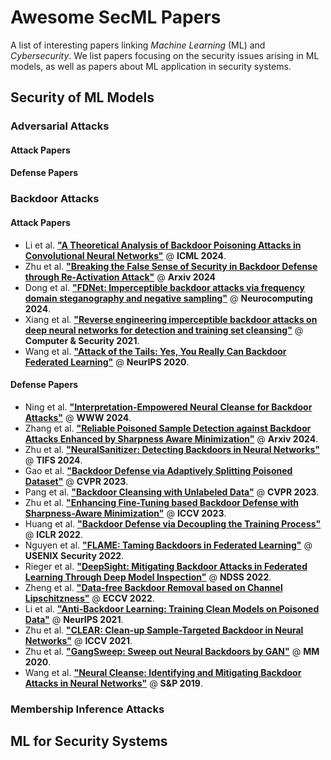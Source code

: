 # Awesome SecML Papers

A list of interesting papers linking *Machine Learning* (ML) and *Cybersecurity*. We list papers focusing on the security issues arising in ML models, as well as papers about ML application in security systems.


## Security of ML Models

### Adversarial Attacks

#### Attack Papers

#### Defense Papers

### Backdoor Attacks

#### Attack Papers

- Li et al. [**"A Theoretical Analysis of Backdoor Poisoning Attacks in Convolutional Neural Networks"**](https://openreview.net/pdf?id=SfcB4cVvPz) @ **ICML 2024**.
- Zhu et al. [**"Breaking the False Sense of Security in Backdoor Defense through Re-Activation Attack"**](https://arxiv.org/pdf/2405.16134) @ **Arxiv 2024**
- Dong et al. [**"FDNet: Imperceptible backdoor attacks via frequency domain steganography and negative sampling"**](https://www.sciencedirect.com/science/article/pii/S0925231224003175) @ **Neurocomputing 2024**.
- Xiang et al. [**"Reverse engineering imperceptible backdoor attacks on deep neural networks for detection and training set cleansing"**](https://www.sciencedirect.com/science/article/pii/S0167404821001048) @ **Computer & Security 2021**.
- Wang et al. [**"Attack of the Tails: Yes, You Really Can Backdoor Federated Learning"**](https://proceedings.neurips.cc/paper_files/paper/2020/file/b8ffa41d4e492f0fad2f13e29e1762eb-Paper.pdf) @ **NeurIPS 2020**.

#### Defense Papers

- Ning et al. [**"Interpretation-Empowered Neural Cleanse for Backdoor Attacks"**](https://dl.acm.org/doi/pdf/10.1145/3589335.3651525) @ **WWW 2024**.
- Zhang et al. [**"Reliable Poisoned Sample Detection against Backdoor Attacks Enhanced by Sharpness Aware Minimization"**](https://arxiv.org/pdf/2411.11525?) @ **Arxiv 2024**.
- Zhu et al. [**"NeuralSanitizer: Detecting Backdoors in Neural Networks"**](https://ieeexplore.ieee.org/iel7/10206/4358835/10504286.pdf) @ **TIFS 2024**.
- Gao et al. [**"Backdoor Defense via Adaptively Splitting Poisoned Dataset"**](https://openaccess.thecvf.com/content/CVPR2023/papers/Gao_Backdoor_Defense_via_Adaptively_Splitting_Poisoned_Dataset_CVPR_2023_paper.pdf) @ **CVPR 2023**.
- Pang et al. [**"Backdoor Cleansing with Unlabeled Data"**](https://openaccess.thecvf.com/content/CVPR2023/papers/Pang_Backdoor_Cleansing_With_Unlabeled_Data_CVPR_2023_paper.pdf) @ **CVPR 2023**.
- Zhu et al. [**"Enhancing Fine-Tuning based Backdoor Defense with Sharpness-Aware Minimization"**](https://openaccess.thecvf.com/content/ICCV2023/papers/Zhu_Enhancing_Fine-Tuning_Based_Backdoor_Defense_with_Sharpness-Aware_Minimization_ICCV_2023_paper.pdf) @ **ICCV 2023**.
- Huang et al. [**"Backdoor Defense via Decoupling the Training Process"**](https://arxiv.org/pdf/2202.03423) @ **ICLR 2022**.
- Nguyen et al. [**"FLAME: Taming Backdoors in Federated Learning"**](https://www.usenix.net/system/files/sec22fall_nguyen.pdf) @ **USENIX Security 2022**.
- Rieger et al. [**"DeepSight: Mitigating Backdoor Attacks in Federated Learning Through Deep Model Inspection"**](https://arxiv.org/pdf/2201.00763) @ **NDSS 2022**.
- Zheng et al. [**"Data-free Backdoor Removal based on Channel Lipschitzness"**](https://arxiv.org/pdf/2208.03111) @ **ECCV 2022**.
- Li et al. [**"Anti-Backdoor Learning: Training Clean Models on Poisoned Data"**](https://proceedings.neurips.cc/paper/2021/file/7d38b1e9bd793d3f45e0e212a729a93c-Paper.pdf) @ **NeurIPS 2021**.
- Zhu et al. [**"CLEAR: Clean-up Sample-Targeted Backdoor in Neural Networks"**](https://openaccess.thecvf.com/content/ICCV2021/papers/Zhu_CLEAR_Clean-Up_Sample-Targeted_Backdoor_in_Neural_Networks_ICCV_2021_paper.pdf) @ **ICCV 2021**.
- Zhu et al. [**"GangSweep: Sweep out Neural Backdoors by GAN"**](https://dl.acm.org/doi/pdf/10.1145/3394171.3413546) @ **MM 2020**.
- Wang et al. [**"Neural Cleanse: Identifying and Mitigating Backdoor Attacks in Neural Networks"**](https://ieeexplore.ieee.org/stamp/stamp.jsp?arnumber=8835365) @ **S&P 2019**.

### Membership Inference Attacks


## ML for Security Systems